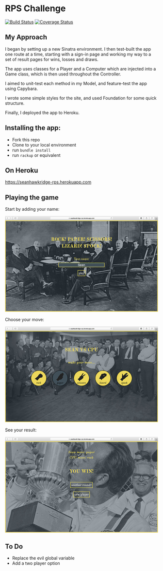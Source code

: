 # RPS Challenge

[![Build Status](https://travis-ci.org/seanhawkridge/rps-challenge.svg?branch=master)](https://travis-ci.org/seanhawkridge/rps-challenge)
[![Coverage Status](https://coveralls.io/repos/github/seanhawkridge/rps-challenge/badge.svg?branch=master)](https://coveralls.io/github/seanhawkridge/rps-challenge?branch=master)


My Approach
------------

I began by setting up a new Sinatra environment. I then test-built the app one route at a time, starting with a sign-in page and working my way to a set of result pages for wins, losses and draws.

The app uses classes for a Player and a Computer which are injected into a Game class, which is then used throughout the Controller.

I aimed to unit-test each method in my Model, and feature-test the app using Capybara.

I wrote some simple styles for the site, and used Foundation for some quick structure.

Finally, I deployed the app to Heroku.


Installing the app:
-------------------

* Fork this repo
* Clone to your local environment
* run `bundle install`
* run `rackup` or equivalent


On Heroku
----------

https://seanhawkridge-rps.herokuapp.com


Playing the game
-----------------

Start by adding your name:

![Screenshot](docs/Screen-Shot-2016-02-06-at-18.56.19.jpg?dl=0)

Choose your move:

![Screenshot](docs/Screen-Shot-2016-02-06-at-18.56.26.jpg?dl=0)

See your result:

![Screenshot](docs/Screen-Shot-2016-02-06-at-18.56.30.jpg?dl=0)


To Do
-----

* Replace the evil global variable
* Add a two player option
